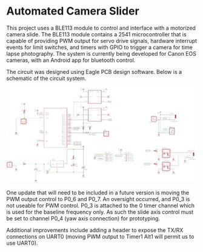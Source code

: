 Automated Camera Slider
=================================================

This project uses a BLE113 module to control and interface with a motorized camera slide. The BLE113 module contains a 2541 microcontroller that is capable of providing PWM output for servo drive signals, hardware interrupt events for limit switches, and timers with GPIO to trigger a camera for time lapse photography. The system is currently being developed for Canon EOS cameras, with an Android app for bluetooth control.

The circuit was designed using Eagle PCB design software. Below is a schematic of the circuit system.

![Alt text](/Circuit/Schematic-V1-June14.png?raw=true "Camaera Slider Circuit")

One update that will need to be included in a future version is moving the PWM output control to P0_6 and P0_7. An oversight occurred, and P0_3 is not useable for PWM control. P0_3 is attached to the 0 timer channel which is used for the baseline frequency only. As such the slide axis control must be set to channel P0_4 (yaw axis connection) for prototyping.

Additional improvements include adding a header to expose the TX/RX connections on UART0 (moving PWM output to Timer1 Alt1 will permit us to use UART0).